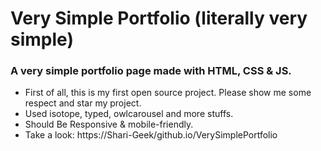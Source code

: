 # Very Simple Portfolio (literally very simple)

### A very simple portfolio page made with HTML, CSS & JS.

- First of all, this is my first open source project. Please show me some respect and star my project. 
- Used isotope, typed, owlcarousel and more stuffs.
- Should Be Responsive & mobile-friendly.
- Take a look: https://Shari-Geek/github.io/VerySimplePortfolio

